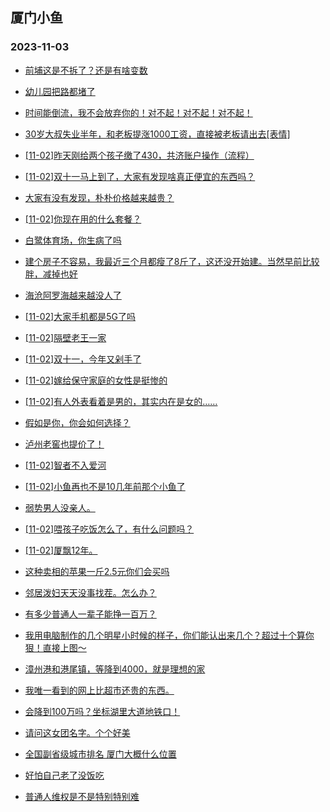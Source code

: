 ## 厦门小鱼 
### 2023-11-03

+ [前埔这是不拆了？还是有啥变数](http://bbs.xmfish.com/read-htm-tid-18099042.html)

+ [幼儿园把路都堵了](http://bbs.xmfish.com/read-htm-tid-18098856.html)

+ [时间能倒流，我不会放弃你的！对不起！对不起！对不起！](http://bbs.xmfish.com/read-htm-tid-18098904.html)

+ [30岁大叔失业半年，和老板提涨1000工资，直接被老板请出去[表情]](http://bbs.xmfish.com/read-htm-tid-18099041.html)

+ [[11-02]昨天刚给两个孩子缴了430，共济账户操作（流程）](http://bbs.xmfish.com/read-htm-tid-18098929.html)

+ [[11-02]双十一马上到了，大家有发现啥真正便宜的东西吗？](http://bbs.xmfish.com/read-htm-tid-18098879.html)

+ [大家有没有发现，朴朴价格越来越贵？](http://bbs.xmfish.com/read-htm-tid-18099109.html)

+ [[11-02]你现在用的什么套餐？](http://bbs.xmfish.com/read-htm-tid-18098882.html)

+ [白鹭体育场，你生病了吗](http://bbs.xmfish.com/read-htm-tid-18099080.html)

+ [建个房子不容易，我最近三个月都瘦了8斤了，这还没开始建。当然早前比较胖，减掉也好](http://bbs.xmfish.com/read-htm-tid-18098845.html)

+ [海沧阿罗海越来越没人了](http://bbs.xmfish.com/read-htm-tid-18099144.html)

+ [[11-02]大家手机都是5G了吗](http://bbs.xmfish.com/read-htm-tid-18098913.html)

+ [[11-02]隔壁老王一家](http://bbs.xmfish.com/read-htm-tid-18098919.html)

+ [[11-02]双十一，今年又剁手了](http://bbs.xmfish.com/read-htm-tid-18099204.html)

+ [[11-02]嫁给保守家庭的女性是挺惨的](http://bbs.xmfish.com/read-htm-tid-18099255.html)

+ [[11-02]有人外表看着是男的，其实内在是女的……](http://bbs.xmfish.com/read-htm-tid-18099155.html)

+ [假如是你，你会如何选择？](http://bbs.xmfish.com/read-htm-tid-18099163.html)

+ [泸州老窖也提价了！](http://bbs.xmfish.com/read-htm-tid-18099082.html)

+ [[11-02]智者不入爱河](http://bbs.xmfish.com/read-htm-tid-18099210.html)

+ [[11-02]小鱼再也不是10几年前那个小鱼了](http://bbs.xmfish.com/read-htm-tid-18099131.html)

+ [弱势男人没亲人。](http://bbs.xmfish.com/read-htm-tid-18099215.html)

+ [[11-02]喂孩子吃饭怎么了，有什么问题吗？](http://bbs.xmfish.com/read-htm-tid-18099269.html)

+ [[11-02]厦飘12年。](http://bbs.xmfish.com/read-htm-tid-18099234.html)

+ [这种卖相的苹果一斤2.5元你们会买吗](http://bbs.xmfish.com/read-htm-tid-18099342.html)

+ [邻居泼妇天天没事找茬。怎么办？](http://bbs.xmfish.com/read-htm-tid-18099447.html)

+ [有多少普通人一辈子能挣一百万？](http://bbs.xmfish.com/read-htm-tid-18099469.html)

+ [我用电脑制作的几个明星小时候的样子，你们能认出来几个？超过十个算你狠！直接上图～](http://bbs.xmfish.com/read-htm-tid-18099409.html)

+ [漳州港和港尾镇，等降到4000，就是理想的家](http://bbs.xmfish.com/read-htm-tid-18099497.html)

+ [我唯一看到的网上比超市还贵的东西。](http://bbs.xmfish.com/read-htm-tid-18099390.html)

+ [会降到100万吗？坐标湖里大道地铁口！](http://bbs.xmfish.com/read-htm-tid-18099436.html)

+ [请问这女团名字。个个好美](http://bbs.xmfish.com/read-htm-tid-18099568.html)

+ [全国副省级城市排名 厦门大概什么位置](http://bbs.xmfish.com/read-htm-tid-18099373.html)

+ [好怕自己老了没饭吃](http://bbs.xmfish.com/read-htm-tid-18099532.html)

+ [普通人维权是不是特别特别难](http://bbs.xmfish.com/read-htm-tid-18099513.html)

